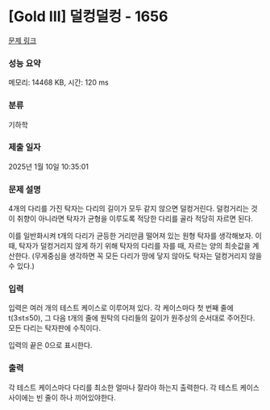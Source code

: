 # [Gold III] 덜컹덜컹 - 1656 

[문제 링크](https://www.acmicpc.net/problem/1656) 

### 성능 요약

메모리: 14468 KB, 시간: 120 ms

### 분류

기하학

### 제출 일자

2025년 1월 10일 10:35:01

### 문제 설명

<p>4개의 다리를 가진 탁자는 다리의 길이가 모두 같지 않으면 덜컹거린다. 덜컹거리는 것이 취향이 아니라면 탁자가 균형을 이루도록 적당한 다리를 골라 적당히 자르면 된다.</p>

<p>이를 일반화시켜 t개의 다리가 균등한 거리만큼 떨어져 있는 원형 탁자를 생각해보자. 이때, 탁자가 덜컹거리지 않게 하기 위해 탁자의 다리를 자를 때, 자르는 양의 최솟값을 계산한다. (무게중심을 생각하면 꼭 모든 다리가 땅에 닿지 않아도 탁자는 덜컹거리지 않을 수 있다.)</p>

### 입력 

 <p>입력은 여러 개의 테스트 케이스로 이루어져 있다. 각 케이스마다 첫 번째 줄에 t(3≤t≤50), 그 다음 t개의 줄에 원탁의 다리들의 길이가 원주상의 순서대로 주어진다. 모든 다리는 탁자판에 수직이다.</p><p>입력의 끝은 0으로 표시한다.</p>

### 출력 

 <p>각 테스트 케이스마다 다리를 최소한 얼마나 잘라야 하는지 출력한다. 각 테스트 케이스 사이에는 빈 줄이 하나 끼어있야한다.</p>

